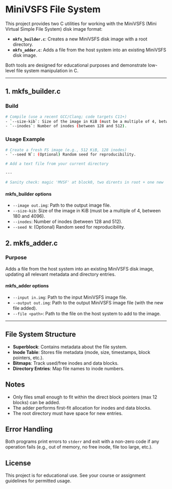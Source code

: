 
# MiniVSFS File System 

This project provides two C utilities for working with the MiniVSFS (Mini Virtual Simple File System) disk image format:

- **`mkfs_builder.c`**: Creates a new MiniVSFS disk image with a root directory.
- **`mkfs_adder.c`**: Adds a file from the host system into an existing MiniVSFS disk image.

Both tools are designed for educational purposes and demonstrate low-level file system manipulation in C.

---

## 1. mkfs_builder.c


### Build
```sh
# Compile (use a recent GCC/Clang; code targets C11+)
- `--size-kib`: Size of the image in KiB (must be a multiple of 4, between 180 and 4096).
- `--inodes`: Number of inodes (between 128 and 512).
```

### Usage Example
```sh
# Create a fresh FS image (e.g., 512 KiB, 128 inodes)
- `--seed N`: (Optional) Random seed for reproducibility.

# Add a text file from your current directory

---

# Sanity check: magic 'MVSF' at block0, two dirents in root + one new

```

#### mkfs_builder options
- `--image out.img`: Path to the output image file.
- `--size-kib`: Size of the image in KiB (must be a multiple of 4, between 180 and 4096).
- `--inodes`: Number of inodes (between 128 and 512).
- `--seed N`: (Optional) Random seed for reproducibility.
## 2. mkfs_adder.c

### Purpose
Adds a file from the host system into an existing MiniVSFS disk image, updating all relevant metadata and directory entries.


#### mkfs_adder options
- `--input in.img`: Path to the input MiniVSFS image file.
- `--output out.img`: Path to the output MiniVSFS image file (with the new file added).
- `--file <path>`: Path to the file on the host system to add to the image.

---

## File System Structure
- **Superblock**: Contains metadata about the file system.
- **Inode Table**: Stores file metadata (mode, size, timestamps, block pointers, etc.).
- **Bitmaps**: Track used/free inodes and data blocks.
- **Directory Entries**: Map file names to inode numbers.

## Notes
- Only files small enough to fit within the direct block pointers (max 12 blocks) can be added.
- The adder performs first-fit allocation for inodes and data blocks.
- The root directory must have space for new entries.

## Error Handling
Both programs print errors to `stderr` and exit with a non-zero code if any operation fails (e.g., out of memory, no free inode, file too large, etc.).

## License
This project is for educational use. See your course or assignment guidelines for permitted usage.
